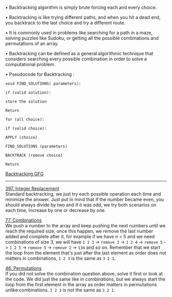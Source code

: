 • Backtracking algorithm is simply brute forcing each and every choice. <br>

• Backtracking is like trying different paths, and when you hit a dead end, you backtrack to the last choice and try a different route. <br>

• It is commonly used in problems like searching for a path in a maze, solving puzzles like Sudoku, or getting all the possible combinations and permutations of an array. <br>

• Backtracking can be defined as a general algorithmic technique that considers searching every possible combination in order to solve a computational problem. <br>

• Pseudocode for Backtracking : <br>
```text
void FIND_SOLUTIONS( parameters):

if (valid solution):

store the solution

Return

for (all choice):

if (valid choice):

APPLY (choice)

FIND_SOLUTIONS (parameters)

BACKTRACK (remove choice)

Return
```

[Backtracking GFG](https://www.geeksforgeeks.org/introduction-to-backtracking-2/ "Backtracking GFG") <br> <hr>


[397. Integer Replacement](https://leetcode.com/problems/integer-replacement/description/ "397. Integer Replacement") <br>
Standard backtracking, we just try each possible operation each time and minimize the answer. Just put in mind that if the number became even, you should always divide by two and if it was odd, we try both scenarios on each time, increase by one or decrease by one.
<br>

[77. Combinations](https://leetcode.com/problems/combinations/description/ "77. Combinations") <br>
We push a number to the array and keep pushing the next numbers until we reach the required size, once this happen, we remove the last number added and complete after it, for example if we have n = 5 and we need combinations of size 3, we will have `1 2 3` -> `remove 3` -> `1 2 4` -> `remove 5` -> `1 2 5` -> `remove 5` -> `remove 2` -> `134` and so on. Remember that we start the loop from the element that's just after the last element as order does not matters in combinations, `1 2 3` is the same as `3 2 1`.
<br>

[46. Permutations](https://leetcode.com/problems/permutations/description/ "46. Permutations") <br>
If you did not solve the combination question above, solve it first or look at the code. We did just the same like in combinations, but we always start the loop from the first element in the array as order matters in permutations unlike combinations. `1 2 3` is not the same as `3 2 1`.
<br>